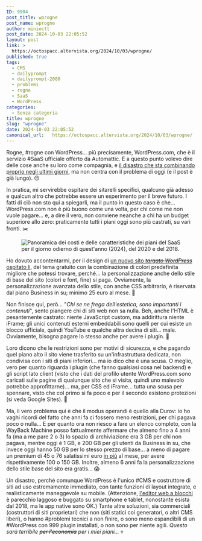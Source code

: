 ```yaml
---
ID: 9904
post_title: wprogne
post_name: wprogne
author: minioctt
post_date: 2024-10-03 22:05:52
layout: post
link: >
  https://octospacc.altervista.org/2024/10/03/wprogne/
published: true
tags:
  - CMS
  - dailyprompt
  - dailyprompt-2080
  - problemi
  - rogne
  - SaaS
  - WordPress
categories:
  - Senza categoria
title: wprogne
slug: "wprogne"
date: 2024-10-03 22:05:52
canonical_url:   https://octospacc.altervista.org/2024/10/03/wprogne/
---
```

<!-- wp:paragraph -->
<p markdown="1">Rogne, #rogne con WordPress... più precisamente, WordPress.com, che è il servizio #SaaS ufficiale offerto da Automattic. E a questo punto volevo dire delle cose anche su loro come compagnia, e <a href="https://wordpress.org/news/2024/09/wp-engine/">il disastro che sta combinando proprio negli ultimi giorni</a>, ma non centra con il problema di oggi (e il post è già lungo). 😑</p>
<!-- /wp:paragraph -->

<!-- wp:paragraph -->
<p markdown="1">In pratica, mi servirebbe ospitare dei sitarelli specifici, qualcuno già adesso e qualcun altro che potrebbe essere un esperimento per il breve futuro. I fatti di ciò non sto qui a spiegarli, ma il punto in questo caso è che... WordPress.com non è più buono come una volta, per chi come me non vuole pagare... e, a dire il vero, non conviene neanche a chi ha un budget superiore allo zero: praticamente tutti i piani oggi sono più castrati, su vari fronti. ✂️</p>
<!-- /wp:paragraph -->

<!-- wp:paragraph -->
<p markdown="1"></p>
<!-- /wp:paragraph -->

<!-- wp:image {"id":9941,"sizeSlug":"large","linkDestination":"none"} -->
<figure class="wp-block-image size-large"><img src="https://octospacc.github.io/microblog-mirror/assets/uploads/2024/10/Screenshot-from-2024-10-03-22-25-27-960x540.png" alt="Panoramica dei costi e delle caratteristiche dei piani del SaaS per il giorno odierno di quest'anno (2024), del 2020 e del 2018." class="wp-image-9941"/></figure>
<!-- /wp:image -->

<!-- wp:paragraph -->
<p markdown="1"></p>
<!-- /wp:paragraph -->

<!-- wp:paragraph -->
<p markdown="1">Ho dovuto accontentarmi, per il design di <a href="https://StreetPassResearchClub.wordpress.com">un nuovo sito </a><a href="https://StreetPassResearchClub.wordpress.com"><em><s>targato WordPress</s></em></a><a href="https://StreetPassResearchClub.wordpress.com"> ospitato lì</a>, del tema gratuito con la combinazione di colori predefinita migliore che potessi trovare, perché... la personalizzazione anche dello stile di base del sito (colori e font, fine) si paga. Ovviamente, la personalizzazione avanzata dello stile, con anche CSS arbitrario, è riservata dal piano Business in su; minimo 25 euro al mese. 💸</p>
<!-- /wp:paragraph -->

<!-- wp:paragraph -->
<p markdown="1">Non finisce qui, però... "<em>Chi se ne frega dell'estetica, sono importanti i contenuti</em>", sento piangere chi di siti web non sa nulla. Beh, anche l'HTML è pesantemente castrato: niente JavaScript custom, ma addirittura niente iFrame; gli unici contenuti esterni embeddabili sono quelli per cui esiste un blocco ufficiale, quindi YouTube e qualche altra decina di siti... male. Ovviamente, bisogna pagare lo stesso anche per avere i plugin. 👹️</p>
<!-- /wp:paragraph -->

<!-- wp:paragraph -->
<p markdown="1">Loro dicono che le restrizioni sono per motivi di sicurezza, e che pagando quel piano alto il sito viene trasferito su un'infrastruttura dedicata, non condivisa con i siti di piani inferiori... ma io dico che è una scusa. O meglio, vero per quanto riguarda i plugin (che fanno qualsiasi cosa nel backend) e gli script lato client (visto che i dati del profilo utente WordPress.com sono caricati sulle pagine di qualunque sito che si visita, quindi uno malevolo potrebbe approfittarne)... ma, per CSS ed iFrame... tutta una scusa per spennare, visto che col primo si fa poco e per il secondo esistono protezioni (si veda Google Sites). 👿️</p>
<!-- /wp:paragraph -->

<!-- wp:paragraph -->
<p markdown="1">Ma, il vero problema qui è che il modus operandi è quello alla Durov: io ho vaghi ricordi del fatto che anni fa ci fossero meno restrizioni, per chi pagava poco o nulla... E per quanto ora non riesco a fare un elenco completo, con la WayBack Machine posso fattualmente affermare che almeno fino a 4 anni fa (ma a me pare 2 o 3) lo spazio di archiviazione era 3 GB per chi non pagava, mentre oggi è 1 GB, e 200 GB per gli utenti da Business in su, che invece oggi hanno 50 GB per lo stesso prezzo di base... a meno di pagare un premium di 45 o 76 salatissimi euro <u>in più</u> al mese, per avere rispettivamente 100 o 150 GB. Inoltre, almeno 6 anni fa la personalizzazione dello stile base del sito era gratis... 😱️</p>
<!-- /wp:paragraph -->

<!-- wp:paragraph -->
<p markdown="1">Un disastro, perché comunque WordPress è l'unico #CMS e costruttore di siti ad uso estremamente immediato, con tante funzioni di layout integrate, e realisticamente maneggevole su mobile. (Attenzione, <a href="https://wordpress.org/documentation/article/wordpress-block-editor/">l'editor web a blocchi</a> è parecchio laggoso e buggato su smartphone e tablet, nonostante esista dal 2018, ma le app native sono OK.) Tante altre soluzioni, sia commerciali (costruttori di siti proprietari) che non (siti statici coi generatori, o altri CMS liberi), o hanno #problemi tecnici a non finire, o sono meno espandibili di un #WordPress con 999 plugin installati, o non sono per niente agili. <em>Questo sarà terribile <s>per l'economia</s> per i miei piani...</em> 💀️</p>
<!-- /wp:paragraph -->